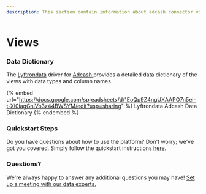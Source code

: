```yaml
---
description: This section contain information about adcash connector views information
---
```


# Views

### Data Dictionary

The [Lyftrondata](https://www.lyftrondata.com/) driver for [Adcash](https://www.lyftrondata.com/integration/Adcash/)[ ](https://www.lyftrondata.com/integration/adcash/)provides a detailed data dictionary of the views with data types and column names.

{% embed url="https://docs.google.com/spreadsheets/d/1EoQp9Z4ngUXAAPO7n5ei-t-Xl0iagGniVo3z44BWSYM/edit?usp=sharing" %}
Lyftrondata Adcash Data Dictionary
{% endembed %}

### Quickstart Steps

Do you have questions about how to use the platform? Don't worry; we've got you covered. Simply follow the quickstart instructions [here](../../../../quickstart-steps.md).

### Questions? <a href="#questions" id="questions"></a>

We're always happy to answer any additional questions you may have! [Set up a meeting with our data experts.](https://www.lyftrondata.com/book-a-meeting/)


